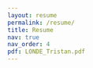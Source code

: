 ```yaml
---
layout: resume
permalink: /resume/
title: Resume
nav: true
nav_order: 4
pdf: LONDE_Tristan.pdf
---
```

